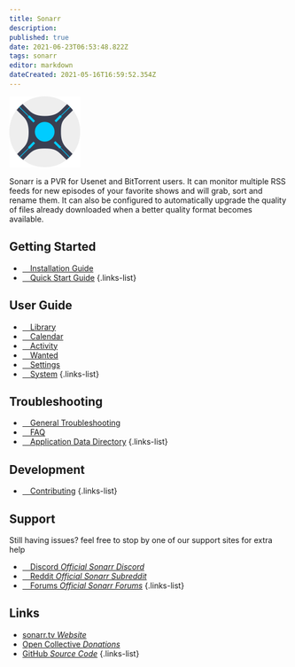 ```yaml
---
title: Sonarr
description: 
published: true
date: 2021-06-23T06:53:48.822Z
tags: sonarr
editor: markdown
dateCreated: 2021-05-16T16:59:52.354Z
---
```


![128.png](/assets/sonarr/logos/128.png)

Sonarr is a PVR for Usenet and BitTorrent users. It can monitor multiple RSS feeds for new episodes of your favorite shows and will grab, sort and rename them. It can also be configured to automatically upgrade the quality of files already downloaded when a better quality format becomes available.

## Getting Started

- [<i class="fas fa-plus-square"></i>&emsp;Installation Guide](/sonarr/installation)
- [<i class="fas fa-book-open"></i>&emsp;Quick Start Guide](/sonarr/quick-start-guide)
{.links-list}

## User Guide

- [<i class="fas fa-play"></i>&emsp;Library](/sonarr/library)
- [<i class="fas fa-calendar-alt"></i>&emsp;Calendar](/sonarr/calendar)
- [<i class="fas fa-clock"></i>&emsp;Activity](/sonarr/activity)
- [<i class="fas fa-search-minus"></i>&emsp;Wanted](/sonarr/wanted)
- [<i class="fas fa-cogs"></i>&emsp;Settings](/sonarr/settings)
- [<i class="fas fa-laptop"></i>&emsp;System](/sonarr/system)
{.links-list}

## Troubleshooting

- [<i class="far fa-life-ring"></i>&emsp;General Troubleshooting](/sonarr/troubleshooting)
- [<i class="far fa-question-circle"></i>&emsp;FAQ](/sonarr/faq)
- [<i class="fas fa-database"></i>&emsp;Application Data Directory](/sonarr/appdata-directory)
{.links-list}

## Development

- [<i class="fas fa-laptop-code"></i>&emsp;Contributing](/sonarr/contributing)
{.links-list}

## Support

Still having issues? feel free to stop by one of our support sites for extra help

- [<i class="fab fa-discord"></i>&emsp;Discord *Official Sonarr Discord*](https://discord.gg/M6BvZn5)
- [<i class="fab fa-reddit"></i>&emsp;Reddit *Official Sonarr Subreddit*](https://reddit.com/r/sonarr)
- [<i class="fab fa-wpforms"></i>&emsp;Forums *Official Sonarr Forums*](https://forums.sonarr.tv/)
{.links-list}

## Links

- [sonarr.tv *Website*](https://sonarr.tv)
- [Open Collective *Donations*](https://opencollective.com/sonarr)
- [GitHub *Source Code*](https://github.com/sonarr/sonarr)
{.links-list}
